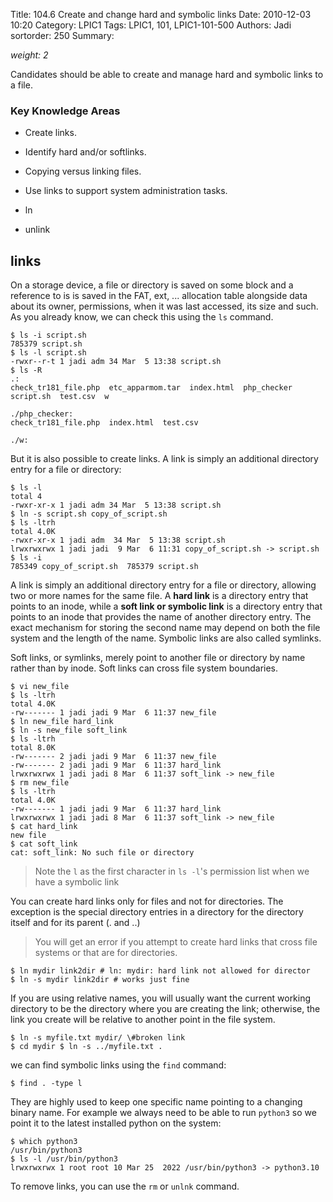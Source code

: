 Title: 104.6 Create and change hard and symbolic links
Date: 2010-12-03 10:20
Category: LPIC1
Tags: LPIC1, 101, LPIC1-101-500
Authors: Jadi
sortorder: 250
Summary: 

_weight: 2_

Candidates should be able to create and manage hard and symbolic links to a file.

### Key Knowledge Areas

* Create links.
* Identify hard and/or softlinks.
* Copying versus linking files.
* Use links to support system administration tasks.


* ln
* unlink

## links

On a storage device, a file or directory is saved on some block and a reference to is is saved in the FAT, ext, ... allocation table alongside data about its owner, permissions, when it was last accessed, its size and such. As you already know, we can check this using the `ls` command.

```
$ ls -i script.sh
785379 script.sh
$ ls -l script.sh
-rwxr--r-t 1 jadi adm 34 Mar  5 13:38 script.sh
$ ls -R
.:
check_tr181_file.php  etc_apparmom.tar  index.html  php_checker  script.sh  test.csv  w

./php_checker:
check_tr181_file.php  index.html  test.csv

./w:
```

But it is also possible to create links. A link is simply an additional directory entry for a file or directory:

```
$ ls -l
total 4
-rwxr-xr-x 1 jadi adm 34 Mar  5 13:38 script.sh
$ ln -s script.sh copy_of_script.sh
$ ls -ltrh
total 4.0K
-rwxr-xr-x 1 jadi adm  34 Mar  5 13:38 script.sh
lrwxrwxrwx 1 jadi jadi  9 Mar  6 11:31 copy_of_script.sh -> script.sh
$ ls -i
785349 copy_of_script.sh  785379 script.sh
```

A link is simply an additional directory entry for a file or directory, allowing two or more names for the same file. A **hard link** is a directory entry that points to an inode, while a **soft link or symbolic link** is a directory entry that points to an inode that provides the name of another directory entry. The exact mechanism for storing the second name may depend on both the file system and the length of the name. Symbolic links are also called symlinks.

Soft links, or symlinks, merely point to another file or directory by name rather than by inode. Soft links can cross file system boundaries.

```
$ vi new_file
$ ls -ltrh
total 4.0K
-rw------- 1 jadi jadi 9 Mar  6 11:37 new_file
$ ln new_file hard_link
$ ln -s new_file soft_link
$ ls -ltrh
total 8.0K
-rw------- 2 jadi jadi 9 Mar  6 11:37 new_file
-rw------- 2 jadi jadi 9 Mar  6 11:37 hard_link
lrwxrwxrwx 1 jadi jadi 8 Mar  6 11:37 soft_link -> new_file
$ rm new_file
$ ls -ltrh
total 4.0K
-rw------- 1 jadi jadi 9 Mar  6 11:37 hard_link
lrwxrwxrwx 1 jadi jadi 8 Mar  6 11:37 soft_link -> new_file
$ cat hard_link
new file
$ cat soft_link
cat: soft_link: No such file or directory
```

> Note the `l` as the first character in `ls -l`'s permission list when we have a symbolic link

You can create hard links only for files and not for directories. The exception is the special directory entries in a directory for the directory itself and for its parent \(. and ..\)



> You will get an error if you attempt to create hard links that cross file systems or that are for directories.

```
$ ln mydir link2dir # ln: mydir: hard link not allowed for director
$ ln -s mydir link2dir # works just fine
```

If you are using relative names, you will usually want the current working directory to be the directory where you are creating the link; otherwise, the link you create will be relative to another point in the file system.

```
$ ln -s myfile.txt mydir/ \#broken link
$ cd mydir $ ln -s ../myfile.txt .
```

we can find symbolic links using the `find` command:

```
$ find . -type l
```

They are highly used to keep one specific name pointing to a changing binary name. For example we always need to be able to run `python3` so we point it to the latest installed python on the system:

```
$ which python3
/usr/bin/python3
$ ls -l /usr/bin/python3
lrwxrwxrwx 1 root root 10 Mar 25  2022 /usr/bin/python3 -> python3.10
```

To remove links, you can use the `rm` or `unlnk` command.
